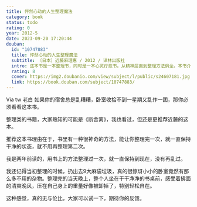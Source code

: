 ```yaml
---
title: 怦然心动的人生整理魔法
category: book
status: todo
rating: 0
year: 2012-5
date: 2023-09-20 17:20:44
douban:
  id: "10747883"
  title: 怦然心动的人生整理魔法
  subtitle: 〔日本〕近藤麻理惠 / 2012 / 译林出版社
  intro: 这本书是一本整理书，同时是一本心灵疗愈书。从精神层面到整理方法俱全。本书介绍“一旦整理，就不会变乱”的整理方法，教授按照心动的标准选择物品，按照先丢东西，后收纳的顺序，按照物品类别，进行一次性、短期、完善的整理等，使人通过整理找回人生决断力，找到最初的梦想，找到怦然心动的幸福人生。
  rating: 8
  cover: https://img2.doubanio.com/view/subject/l/public/s24607181.jpg
  link: https://book.douban.com/subject/10747883/
---
```


Via tw 老白 如果你的宿舍总是乱糟糟，卧室收拾不到一星期又乱作一团，那你必须看看这本书。

整理类的书籍，大家熟知的可能是《断舍离》，我也看过，但还是更推荐近藤的这本。

推荐这本书理由在于，书里有一种很神奇的方法，能让你整理完一次，就一直保持干净的状态，就不用再整理第二次。

我是两年前读的，用书上的方法整理过一次，就一直保持到现在，没有再乱过。

我还记得当初整理的时候，扔出去9大麻袋垃圾，真的很惊讶小小的卧室竟然有那么多不用的杂物。整理完的当天晚上，整个人坐在干干净净的书桌前，感受着拂面的清爽晚风，压在自己身上的重量好像被卸掉了，特别轻松自在。

这种感觉，真的无与伦比，大家可以试一下，期待你的反馈。